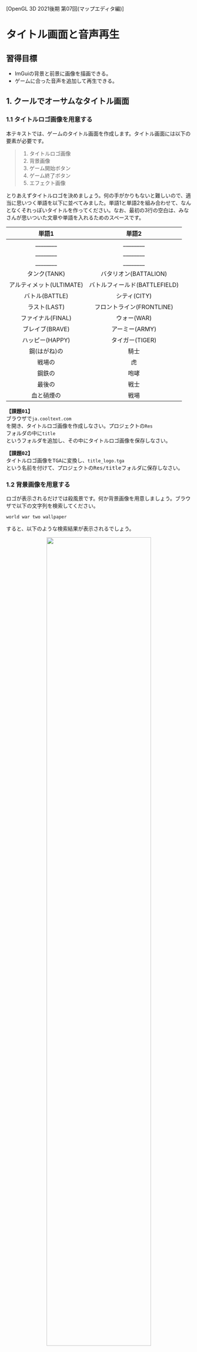 [OpenGL 3D 2021後期 第07回(マップエディタ編)]

# タイトル画面と音声再生

## 習得目標

* ImGuiの背景と前景に画像を描画できる。
* ゲームに合った音声を追加して再生できる。

## 1. クールでオーサムなタイトル画面

### 1.1 タイトルロゴ画像を用意する

本テキストでは、ゲームのタイトル画面を作成します。タイトル画面には以下の要素が必要です。

>1. タイトルロゴ画像
>2. 背景画像
>3. ゲーム開始ボタン
>4. ゲーム終了ボタン
>5. エフェクト画像

とりあえずタイトルロゴを決めましょう。何の手がかりもないと難しいので、適当に思いつく単語を以下に並べてみました。単語1と単語2を組み合わせて、なんとなくそれっぽいタイトルを作ってください。なお、最初の3行の空白は、みなさんが思いついた文章や単語を入れるためのスペースです。

| 単語1 | 単語2 |
|:-----:|:-----:|
| ________ | ________ |
| ________ | ________ |
| ________ | ________ |
| タンク(TANK) | バタリオン(BATTALION) |
| アルティメット(ULTIMATE) | バトルフィールド(BATTLEFIELD) |
| バトル(BATTLE) | シティ(CITY) |
| ラスト(LAST) | フロントライン(FRONTLINE) |
| ファイナル(FINAL) | ウォー(WAR) |
| ブレイブ(BRAVE) | アーミー(ARMY) |
| ハッピー(HAPPY) | タイガー(TIGER) |
| 鋼(はがね)の | 騎士  |
| 戦場の | 虎 |
| 鋼鉄の | 咆哮 |
| 最後の | 戦士 |
| 血と硝煙の | 戦場 |

<pre class="tnmai_assignment">
<strong>【課題01】</strong>
ブラウザで<code>ja.cooltext.com</code>を開き、タイトルロゴ画像を作成しなさい。プロジェクトの<code>Res</code>フォルダの中に<code>title</code>というフォルダを追加し、その中にタイトルロゴ画像を保存しなさい。
</pre>

<pre class="tnmai_assignment">
<strong>【課題02】</strong>
タイトルロゴ画像をTGAに変換し、<code>title_logo.tga</code>という名前を付けて、プロジェクトの<coce>Res/title</code>フォルダに保存しなさい。
</pre>

### 1.2 背景画像を用意する

ロゴが表示されるだけでは殺風景です。何か背景画像を用意しましょう。ブラウザで以下の文字列を検索してください。

`world war two wallpaper`

すると、以下のような検索結果が表示されるでしょう。

<p align="center">
<img src="images/19b_search_result.png" width="75%" />
</p>

「その他の画像を表示する」ボタンや、「画像」タブをクリックして、タイトルロゴの背景に良さそうな画像を探してください。

<pre class="tnmai_assignment">
<strong>【課題03】</strong>
背景画像をTGAに変換し、<code>title_bg.tga</code>という名前を付けて、プロジェクトの<code>Res/title</code>フォルダに保存しなさい。
</pre>

壁紙用の画像はかなり大きいことがあります。ゲームではあまり大きくても意味がないため、使いやすいように画像サイズを小さくしておきましょう。

<pre class="tnmai_assignment">
<strong>【課題04】</strong>
<code>title_bg.tga</code>の画像の縦のサイズが720より大きい場合、720に変更しなさい。横サイズは自動的に変わるはずですが、もし変わらなかったら、<code>Ctrl+Z</code>などでサイズの変更をもとに戻してください。次に、縦と横の数値の間にあるアイコンをクリックして鎖がつながった状態にします。そして、サイズの変更をやり直してください。
</pre>

### 1.3 ゲームマネージャにタイトル状態を追加する

それでは、タイトル画面を作成していきましょう。まずゲームマネージャに「タイトル画面を表す状態」を追加します。`GameManager.h`を開き、ステート列挙型の定義に次のプログラムを追加してください。

```diff
   // ゲームの動作状態
   enum class State {
+    title,     // タイトル画面
     start,     // ゲーム開始
     playing,   // ゲームプレイ中
     gameclear, // ゲームクリア

```

次に、プライベートメンバを次のように変更してください。

```diff
   void SpawnPlayer();
   void SpawnEnemies();
+
+  void UpdateGameUI();
+  void UpdateTitle(float deltaTime);
+  void UpdateTitleUI();

-  State state = State::start; // 現在の動作状態
+  State state = State::title; // 現在の動作状態
   std::shared_ptr<Actor> playerTank;
   std::vector<std::shared_ptr<Actor>> enemies;
   int score = 0;
+
+  // タイトル画面の動作状態
+  enum class TitleState {
+    init,       // タイトル画面の初期化
+    logoFadein, // ロゴフェードイン
+    bgFadein,   // 背景フェードイン
+    idle,       // ユーザーの入力待ち
+    fadeout,    // タイトル画面フェードアウト
+  };
+  TitleState titleState = TitleState::init;
+  float titleLogoAlpha = 0; // タイトルロゴの不透明度
+  float titleBgAlpha = 0;   // タイトル背景の不透明度
+  float fadeAlpha = 0;      // フェードイン・アウトの不透明度
 }

 #endif // GAMEMANAGER_H_INCLUDED
```

`UpdateTitleUI`(アップデート・タイトル・ユーアイ)メンバ関数は、タイトル画面のUI全般を管理します。

次に`GameManager.cpp`を開き、アップデート関数に次のプログラムを追加してください。

```diff
 void GameManager::Update(float deltaTime)
 {
   GameEngine& engine = GameEngine::Get();
 
   switch (state) {
+    UpdateTitle(deltaTime);
+    break;
+
   case State::start:
     state = State::playing;
```

続いて、アップデートユーアイ関数に次のプログラムを追加してください。

```diff
 void GameManager::UpdateUI()
 {
+  switch (state) {
+  case State::title: UpdateTitleUI(); break;
+  default:           UpdataGameUI(); break;
+  }
+}
+
+/**
+* ゲーム画面のUIを更新する
+*/
+void GameManager::UpdateGameUI()
+{
   GameEngine& engine = GameEngine::Get(); // ゲームエンジンを取得
   ImGuiStyle& style = ImGui::GetStyle(); // スタイル構造体を取得
   const ImGuiStyle styleBackup = style;  // 元に戻すためのバックアップ
```

既存オンアップデートユーアイ関数の内容は`UpdateGameUI`(アップデート・ゲーム・ユーアイ)関数となり、アップデートユーアイ関数は、状態によって2つの更新関数を呼び分けるだけになりました。

実際にUIを更新するプログラムと、更新処理を呼び分けるプログラムを分けることで、プログラムが読みやすくなります。加えて、状態ごとに異なる更新処理を追加することも簡単になります。

>このプログラムのように、処理の分岐だけを目的とする`switch`文では、ほぼすべての
>`case`が単に関数を呼び出すだけになることがあります。このような場合、`break`までを1行にまとめると、表(ひょう)のようになって見やすくなります。

### 1.4 テクスチャクラスにImGui用のID取得関数を追加する

ImGuiでは、テクスチャIDを`ImTextureID`型に変換する必要があります。これには最低限
`reinterpret_cast`(リインタープリト・キャスト)が必要で、コンパイラの警告まで消すには`static_cast`も追加しなくてはなりません。

毎回キャストを書くのは面倒なので、テクスチャクラスのメンバ関数として組み込むことにします。`Texture.h`を開き、テクスチャクラスの定義に次のプログラムを追加してください。

```diff
   // テクスチャIDを取得
   GLuint GetId() const { return id; }
+  void* GetIdByPtr() const
+  {
+    return reinterpret_cast<void*>(static_cast<uintptr_t>(id));
+  }

   void Write(GLint x, GLint y, GLsizei width, GLsizei height,
     const void* data, GLenum pixelFormat, GLenum type);
```

これで、`ImTextureID`が必要なときは`GetIdByPtr`(ゲット・アイディ・バイ・ポインタ)関数を使うことができます。

### 1.5 テクスチャの幅と高さを取得できるようにする

それから、テクスチャクラスに幅と高さを取得する機能を追加します。これは、タイトルロゴの中心座標を調べるときに使います。`Texture.h`を開き、テクスチャクラスの定義に次のプログラムを追加してください。

```diff
   void Write(GLint x, GLint y, GLsizei width, GLsizei height,
     const void* data, GLenum pixelFormat, GLenum type);
+
+  // テクスチャの幅、高さを取得
+  GLint GetWidth() const { return width; }
+  GLint GetHeight() const { return height; }

 private:
   std::string name; // 画像ファイル名
   GLuint id = 0;    // オブジェクトID
+  GLsizei width = 0;  // 幅
+  GLsizei height = 0; // 高さ
 };

 #endif // TEXTURE_H_INCLUDED
 ```

次に`Texture.cpp`を開き、コンストラクタの定義に次のプログラムを追加してください。

```diff
   id = GLContext::CreateImage2D(filename);
   if (id) {
     name = filename;
+    glGetTextureLevelParameteriv(id, 0, GL_TEXTURE_WIDTH, &width);
+    glGetTextureLevelParameteriv(id, 0, GL_TEXTURE_HEIGHT, &height);
     std::cout << "[情報]" << __func__ << "テクスチャ" << name << "を作成.\n";
   }
```

テクスチャクラスは複数のコンストラクタを持っています。もうひとつのコンストラクタの定義に、次のプログラムを追加してください。

```diff
   id = GLContext::CreateImage2D(width, height, data, pixelFormat, type);
   if (id) {
     this->name = name;
+    this->width = width;
+    this->height = height;
     std::cout << "[情報]" << __func__ << "テクスチャ" << name << "を作成.\n";
   }
```

続いて、配列テクスチャ用のコンストラクタ定義を次のように変更してください。

```diff
   // テクスチャのピクセル形式、幅、高さを取得
-  GLint internalFormat, width, height;
+  GLint internalFormat;
   glGetTextureLevelParameteriv(texList[0], 0, GL_TEXTURE_INTERNAL_FORMAT,
     &internalFormat);
```

これでテクスチャのサイズを取得できるようになりました。

### 1.6 UpdateTitle関数を定義する

`UpdateTitle`(アップデート・タイトル)は、タイトル画面の更新を行うメンバ関数です。
`GameManager.cpp`を開き、アップデートゲームユーアイ関数の定義の下に、次のプログラムを追加してください。

```diff
     ImGui::End();
   }
 }
+
+/**
+* タイトル画面の更新
+*/
+void GameManager::UpdateTitle(float deltaTime)
+{
+  switch (titleState) {
+  case TitleState::init:
+    GameEngine::Get().ClearAllActors();
+    titleLogoAlpha = 0;
+    titleBgAlpha = 0;
+    fadeAlpha = 0;
+    titleState = TitleState::logoFadein;
+    break;
+
+  case TitleState::logoFadein:
+    titleLogoAlpha += deltaTime;
+    if (titleLogoAlpha >= 1.0f) {
+      titleState = TitleState::bgFadein;
+    }
+    break;
+
+  case TitleState::bgFadein:
+    titleBgAlpha += deltaTime;
+    if (titleBgAlpha >= 1.0f) {
+      titleState = TitleState::idle;
+    }
+    break;
+
+  case TitleState::idle:
+    // 何もしない(UI操作待ち)
+    break;
+
+  case TitleState::fadeout:
+    fadeAlpha += deltaTime;
+    if (fadeAlpha > 1) {
+      titleState = TitleState::init;
+      state = State::start;
+    }
+    break;
+  } // switch (titleState)
+}

 /**
 * プレイヤーの戦車を生成する
```

### 1.7 UpdateTitleUI関数を定義する

`UpdateTitleUI`(アップデート・タイトル・ユーアイ)は、タイトル画面のUIを更新するメンバ関数です。アップデートタイトル関数の定義の下に、次のプログラムを追加してください。

```diff
     break;
   } // switch (titleState)
 }
+
+/**
+* タイトル画面UIの更新
+*/
+void GameManager::UpdateTitleUI()
+{
+  using namespace ImGui;
+
+  GameEngine& engine = GameEngine::Get();
+  ImGuiStyle& style = GetStyle();
+  const ImGuiStyle styleBackup = style;
+  ImDrawList* drawList = GetBackgroundDrawList();
+
+  // 何度も使う値を定数として定義しておく
+  const ImVec2 screenMin(0, 0);
+  const ImVec2 screenMax(engine.GetWindowSize().x, engine.GetWindowSize().y);
+  const ImVec2 uv0(0, 1);
+  const ImVec2 uv1(1, 0);
+}

 /**
 * プレイヤーの戦車を生成する
```

それではタイトル画面に表示するパーツを配置していきましょう。長方形を単色で塗りつぶすには`AddRectFilled`(アド・レクト・フィルド)関数を、画像を表示するには`AddImage`(アド・イメージ)関数を使います。

定数を定義するプログラムの下に、次のプログラムを追加してください。

```diff
   const ImVec2 uv0(0, 1);
   const ImVec2 uv1(1, 0);
+
+  // 黒背景
+  drawList->AddRectFilled(screenMin, screenMax, ImColor(0.0f, 0.0f, 0.0f));
+
+  // 背景
+  std::shared_ptr<Texture> texBg = engine.LoadTexture("Res/title/title_bg.tga");
+  drawList->AddImage(texBg->GetIdByPtr(), screenMin, screenMax, uv0, uv1,
+    ImColor(1.0f, 1.0f, 1.0f, tigleBgAlpha));
+
+  // ロゴ
+  std::shared_ptr<Texture> texLogo = engine.LoadTexture("Res/title/title_logo.tga");
+  const glm::vec2 logoSize(texLogo->GetWidth(), texLogo->GetHeight());
+  const float cx = (screenMin.x + screenMax.x) * 0.5f;
+  drawList->AddImage(texLogo->GetIdByPtr(),
+    ImVec2(cx - logoSize.x * 0.5f, 100),
+    ImVec2(cx + logoSize.x * 0.5f, 100 + logoSize.y),
+    uv0, uv1, ImColor(1.0f, 1.0f, 1.0f, titleLogoAlpha));
+
+  // フェードアウト用の前景
+  GetForegroundDrawList()->AddRectFilled(screenMin, screenMax,
+    ImColor(0.0f, 0.0f, 0.0f, fadeAlpha));
 }

 /**
 * プレイヤーの戦車を生成する
```

これで、タイトル画面の画像の表示は完成です。次にボタンUIを表示します。ボタンは「ゲーム開始」と「終了」の2つを表示します。ロゴを表示するプログラムの下に、次のプログラムを追加してください。

```diff
     ImVec2(cx - logoSize.x * 0.5f, 100),
     ImVec2(cx + logoSize.x * 0.5f, 100 + logoSize.y),
     uv0, uv1, ImColor(1.0f, 1.0f, 1.0f, titleLogoAlpha));
+
+  if (titleState == TitleState::idle) {
+    const ImVec2 buttonSize(320, 64);
+    SetNextWindowPos(ImVec2(cx - buttonSize.x * 0.5f, 500));
+    Begin("start", nullptr,
+      ImGuiWindowFlags_NoBackground | ImGuiWindowFlags_NoDecoration);
+    SetWindowFontScale(4.0f);
+    if (Button(u8"ゲーム開始", buttonSize)) {
+      titleState = TitleState::fadeout;
+    }
+    if (Button(u8"終了", buttonSize)) {
+    }
+    End();
+  }

   // フェードアウト用の前景
   GetForegroundDrawList()->AddRectFilled(screenMin, screenMax,
```

プログラムが書けたらビルドして実行してください。タイトル画面が表示され、「ゲーム開始」ボタンを押すとゲームが開始されたら成功です。

<p align="center">
<img src="images/19b_result_0.png" width="45%" />
</p>

### 1.8 ゲーム終了機能を追加する

次は、「終了」ボタンが機能するようにします。GLFWライブラリを使っている場合、アプリを終了させるには`glfwSetWindowShouldClose`(ジーエルエフダブリュー・セット・ウィンドウ・シュッド・クローズ)関数を使います。

<pre class="tnmai_code"><strong>【書式】</strong><code>
void glfwSetWindowShouldClose(GLFWウィンドウのアドレス, 設定する値);
</code></pre>

この関数で設定した値は、`glfwWindowShouldClose`関数の戻り値になります。そのため、
`0`以外の値を設定するとアプリを終了させることができます。

多くのGLFWライブラリ関数と同様うに、この関数も「GLFWウィンドウのアドレス」が必要です。本テキストで作成しているゲームの場合、GLFWウィンドウを管理しているのはゲームエンジンクラスです。

当然、ゲームエンジンクラスに機能追加することになります。`GameEngine.h`を開き、ウィンドウシュッドクローズ関数の定義の下に、次のプログラムを追加してください。

```diff
   bool WindowShouldClose() const
   {
     return glfwWindowShouldClose(window);
   }
+
+  /**
+  * アプリ終了フラグをセットする
+  */
+  void SetWindowShouldClose(bool isClose)
+  {
+    glfwSetWindowShouldClose(window, isClose);
+  }

   /**
   * キーが押されていたらtrue、押されていなかったらfalse
```

`GameManager.cpp`を開き、終了ボタンが押されたときの処理に次のプログラムを追加してください。

```diff
       titleState = TitleState::fadeout;
     }
     if (Button(u8"終了", buttonSize)) {
+      engine.SetWindowShouldClose(true);  
     }
     End();
   }
```

プログラムが書けたらビルドして実行してください。「終了」ボタンを押して、ゲームが終了したら成功です。

### 1.9 エフェクト画像を用意する

タイトルロゴと背景だけだと、マウスカーソル以外には画面に動きがありません。そのため、ゲームが動いているのかハングアップしているのかを見分けられません。そこで、簡単なエフェクトを追加します。

ブラウザで以下のURLのサイトにアクセスしてください。

`https://pixelbuddha.net/freebie/20-mysterious-fog-overlays`

すると、以下のようなページが表示されます。画面をスクロールさせて、「ダウンロード」ボタンを押してZIPファイルをダウンロードしてください。

<p align="center">
<img src="images/19b_download_effect.png" width="66%" />
</p>

<pre class="tnmai_assignment">
<strong>【課題05】</strong>
ダウンロードしたZIPファイルには複数の<ruby>煙<rt>けむり</rt></ruby>テクスチャが入っています。好きなテクスチャをひとつ選んでTGAに変換し、<code>title_effect.tga</code>という名前を付けて、プロジェクトの<code>Res/title</code>フォルダに保存しなさい。
</pre>

次に、エフェクト用の変数を追加します。`GameManager.h`を開き、ゲームマネージャクラスに次のプライベートメンバを追加してください。

```diff
   TitleState titleState = TitleState::init;
   float titleLogoAlpha = 0; // タイトルロゴの不透明度
   float titleBgAlpha = 0;   // タイトル背景の不透明度
+  float titleEffectPosX = 0;
   float fadeAlpha = 0;      // フェードイン・アウトの不透明度
 }

 #endif // GAMEMANAGER_H_INCLUDED
```

続いて`GameManager.cpp`を開き、アップデートタイトルユーアイ関数の定義に次のプログラムを追加してください。

```diff
   std::shared_ptr<Texture> texBg = engine.LoadTexture("Res/title/title_bg.tga");
   drawList->AddImage(texBg->GetIdByPtr(), screenMin, screenMax, uv0, uv1,
     ImColor(1.0f, 1.0f, 1.0f, tigleBgAlpha));
+
+  // 煙エフェクト
+  std::shared_ptr<Texture> texEffect =
+    engine.LoadTexture("Res/title/title_effect.tga");
+  titleEffectPosX = fmod(titleEffectPosX + 1.0f, screenMax.x * 2);
+  drawList->AddImage(texEffect->GetIdByPtr(),
+    ImVec2(screenMin.x - titleEffectPosX, screenMin.y),
+    ImVec2(screenMax.x * 3 - titleEffectPosX, screenMax.y),
+    uv0, ImVec2(3, 0), ImColor(1.0f, 1.0f, 1.0f, 0.5f * titleBgAlpha));
+  }

   // ロゴ
   std::shared_ptr<Texture> texLogo = engine.LoadTexture("Res/title/title_logo.tga");
```

煙エフェクトは無限に横スクロールさせます。スクロールさせるには横の長さが2画面以上必要です。そこで、画像の横幅を3倍にしています。さらに、横に拡大するだけだと画像が伸びて表示されてしまうため、UV座標も3倍にしています。

また、無限にスクロールしていると見せかけるには「右端までスクロールしたら最初の位置に戻る」という処理をしなくてはなりません。

このために`fmod`(エフ・モッド)関数(第1引数を第2引数で割った余りを返す関数)を使っています。`fmod`を使うことで「スクロール距離`titleEffectPosX`が2画面を超えると0に戻る」ように制御しています。

プログラムが書けたらビルドして実行してください。煙がゆっくり横スクロールしていたら成功です。

### 1.10 エフェクトの不自然さをなくす

煙エフェクトのつなぎ目が目立つので、目立たないようにしましょう。フォトショップやGIMPを使えばつなぎ目が目立たないように画像を修正できますが、今回はOpenGLの機能を使ってなんとかしていきます。

つなぎ目が目立つのは、色が突然変化するからです。そこで、テクスチャのラップモードを変更してつなぎ目を目立たなくします。ラップモードには以下の5種類があります。

<p align="center">
<img src="images/04_texture_wrap_mode_list.png" width="66%" /><br>
</p>

ちょっと見たところでは、`GL_REPEAT`(ジーエル・リピート)または`GL_MIRRORED_REPEAT`
(ジーエル・ミラード・リピート)を使えば、つなぎ目を消すことができそうです。

しかし、そもそもImGuiが画像を描画するとき、どのラップモードが使われるのでしょう？<br>
実は、ImGuiは画像テクスチャに設定されているラップモードを使っています。そして、テクスチャのラップモードのデフォルトは、`GL_REPEAT`です。

>デフォルトの設定については以下のAPIドキュメントを参照:<br>
>`https://www.khronos.org/registry/OpenGL-Refpages/gl4/html/glTexParameter.xhtml`

つまり、「`GL_REPEAT`ではつなぎ目が目立つ」ということです。そうなると、あとは残った`GL_MIRRORED_REPEAT`を使うしか手がなさそうです。

実際にやってみましょう。ラップモードを指定するには`glTextureParameteri`(ジーエル・テクスチャ・パラメータ・アイ)関数を使います。煙エフェクトを表示するプログラムに、次のプログラムを追加してください。

```diff
   // 煙エフェクト
   std::shared_ptr<Texture> texEffect =
     engine.LoadTexture("Res/title/title_effect.tga");
+  glTextureParameteri(texEffect->GetId(), GL_TEXTURE_WRAP_S, GL_MIRRORED_REPEAT);
+  glTextureParameteri(texEffect->GetId(), GL_TEXTURE_WRAP_T, GL_MIRRORED_REPEAT);
   titleEffectPosX = fmod(titleEffectPosX + 1.0f, screenMax.x * 2);
   drawList->AddImage(texEffect->GetIdByPtr(),
```

プログラムが書けたらビルドして実行してください。つなぎ目が目立たなくなっていたら成功です。

>**【スクロールに必要な画面数について】**<br>
>`GL_REPEAT`の場合、長さが2画面以上であれば、「右端までスクロールしたら0に戻す」という方法で無限にスクロールさせることができます。<br>
>しかし`GL_MIRRORED_REPEAT`の場合、長さを「3以上の奇数倍画面(3, 5, 7など)」にしなくてはなりません。スクロールには2画面以上の長さが必要ですが、ミラードリピートでは偶数番目の画面は反転表示になるからです。<br>
>偶数画面の長さで「右端までスクロールしたら0に戻す」を行うと、反転表示からスいきなり通常表示に切り替わることになり、画像の連続性が失われてしまいます。

### 1.11 エフェクトを多重化する

煙画像が1枚だけだとあまり自然には見えません。それらしく見せる簡単な方法は、画像を数枚重ねて、それぞれを違う速度でスクロールさせることです。

`GameManager.h`を開き、プライベートメンバ変数を次のように変更してください。

```diff
   TitleState titleState = TitleState::int;
   float titleLogoAlpha = 0; // タイトルロゴの不透明度
   float titleBgAlpha = 0;   // タイトル背景の不透明度
-  float titleEffectPosX = 0;
+  float titleEffectPosX[2] = { 0, 0 };
   float fadeAlpha = 0;      // フェードイン・アウトの不透明度
 }

 #endif // GAMEMANAGER_H_INCLUDED
```

次に`GameManager.cpp`を開き、アップデート関数に次のプログラムを追加してください。

```diff
   std::shared_ptr<Texture> texEffect =
     engine.LoadTexture("Res/title/title_effect.tga");
   glTextureParameteri(texEffect->GetId(), GL_TEXTURE_WRAP_S, GL_MIRRORED_REPEAT);
   glTextureParameteri(texEffect->GetId(), GL_TEXTURE_WRAP_T, GL_MIRRORED_REPEAT);
+  const float effectSpeed[2] = { 1.0f, 0.3f }; // スクロール速度
+  for (int i = 0; i < std::size(titleEffectPosX); ++i) {
-    titleEffectPosX = fmod(titleEffectPosX + 1.0f, screenMax.x * 2);
+    titleEffectPosX[i] = fmod(titleEffectPosX[i] + effectSpeed[i], screenMax.x * 2);
     drawList->AddImage(texEffect->GetIdByPtr(),
-      ImVec2(screenMin.x - titleEffectPosX, screenMin.y),
-      ImVec2(screenMax.x * 3 - titleEffectPosX, screenMax.y),
+      ImVec2(screenMin.x - titleEffectPosX[i], screenMin.y),
+      ImVec2(screenMax.x * 3 - titleEffectPosX[i], screenMax.y),
-      uv0, ImVec2(3, 0), ImColor(1.0f, 1.0f, 1.0f, 0.5f * titleBgAlpha));
+      ImVec2(0, 1 + static_cast<float>(i)), ImVec2(3 + 3 * static_cast<float>(i), 0),
+      ImColor(1.0f, 1.0f, 1.0f, 0.5f * titleBgAlpha));
   }

   // ロゴ
   std::shared_ptr<Texture> texLogo = engine.LoadTexture("Res/title/title_logo.tga");
```

プログラムが書けたらビルドして実行してください。ゆっくりと流れる煙が追加され、エフェクトが少し複雑に見えていたら成功です。ただ、画像がちょっと暗くなったような…。

<p align="center">
<img src="images/19b_result_1.png" width="45%" />
</p>

### 1.12 背景の明るさが変わらないようにする

エフェクトを何枚も重ねていくと、背景がどんどん暗くなっていきます。これはアルファブレンディング方法が「アルファ値の比率で合成」になっているためです。

エフェクトのアルファ値は`0.5`に設定しているので、エフェクトを重ねるたびに、背景の明るさが半分になっていってしまいます。これでは困るので、背景の明るさが変わらないように修正しましょう。

| 背景の明るさ | エフェクト1枚目 | エフェクト2枚目 |
|:-:|:-:|:-:|
| 1.0 | なし | なし |
| 0.5 | 0.5  | なし |
| 0.25 | 0.25 | 0.5 |

背景の明るさを維持するには、アルファブレンディング方法を「加算合成」に変更します。合成方法の指定には`glBlendFunc`(ジーエル・ブレンド・ファンク)関数を使います。

ImGuiの描画処理中にOpenGLの関数を実行させるには、`ImDrawList`クラスの`AddCallback`(アド・コールバック)メンバ関数を使います。

```diff
   glTextureParameteri(texEffect->GetId(), GL_TEXTURE_WRAP_S, GL_MIRRORED_REPEAT);
   glTextureParameteri(texEffect->GetId(), GL_TEXTURE_WRAP_T, GL_MIRRORED_REPEAT);
+  drawList->AddCallback(
+    [](const ImDrawList*, const ImDrawCmd*) { glBlendFunc(GL_SRC_ALPHA, GL_ONE); },
+    nullptr);
   const float effectSpeed[2] = { 1.0f, 0.3f };
   for (int i = 0; i < std::size(titleEffectPosX); ++i) {
     titleEffectPosX[i] = fmod(titleEffectPosX[i] + effectSpeed[i], screenMax.x * 2);
```

プログラムが書けたらビルドして実行してください。背景の明るさがもとに戻っていたら成功です。しかし、今度はロゴとボタンの表示が妙なことになっています。

<p align="center">
<img src="images/19b_result_2.png" width="45%" />
</p>

### 1.13 合成方法を元に戻す

合成方法の変更は、以降のImGuiの描画の全てに影響します。そのため、タイトルロゴやボタンも加算合成されてしまいます。エフェクトだけを「加算合成」するには、エフェクト描画後に描画設定をデフォルトに戻す必要があります。

ImGuiの描画設定をデフォルトに戻すには、`AddCallback`関数の引数に
`ImDrawCallback_ResetRenderState`(イム・ドロー・コールバック・リセット・レンダー・ステート)という定数を指定します。

エフェクトを描画するプログラムの末尾に、次のプログラムを追加してください。

```diff
       ImVec2(0, 1 + static_cast<float>(i)), ImVec2(3 + 3 * static_cast<float>(i), 0),
       ImColor(1.0f, 1.0f, 1.0f, 0.5f * titleBgAlpha));
   }
+  drawList->AddCallback(ImDrawCallback_ResetRenderState, nullptr);

   // ロゴ
   std::shared_ptr<Texture> texLogo = engine.LoadTexture("Res/title/title_logo.tga");
```

プログラムが書けたらビルドして実行してください。タイトルロゴとボタンが意図した色で表示されていたら成功です。

<p align="center">
<img src="images/19b_result_3.png" width="45%" />
</p>

>**【1章のまとめ】**<br>
>
>* ImGuiの背景に画像を描画するには`GetBackgroundDrawList`関数を使う。
>* GLFWでアプリを終了させるには`glfwSetWindowShouldClose`関数に`0`以外の引数を指定する。
>* ImGuiの描画設定を部分的に変更するには、`AddCallback`関数にOpenGLの関数を実行するラムダ式を指定する。
>* ImGuiの描画設定をデフォルトに戻すには、`AddCallback`関数の引数に`ImDrawCallback_ResetRenderState`マクロ定数を指定する。

<div style="page-break-after: always"></div>

## 2. 音声を再生する

>【注意】ADX LEによる音声再生を実装している場合、この章は飛ばしてください。

### 2.1 音声ライブラリを追加する

ゲームは、プレイヤーへのフィードバックの多くの部分を音声に頼っています。まるで本物のような映像を作り出せたとしても、それだけではプレイヤーを没入させるのは難しいものです。

例としてテレビ番組を考えてみましょう。みなさんがテレビ番組を見る時、音声は当然スピーカーから再生されています。しかし、みなさんの感覚では、画面の中の人物の口元から発声されているかのように感じていると思います。

これは、人間にとって聴覚よりも視覚が優先的な情報源であるからこそ起こる現象です。一方で、音量を0にして番組を視聴すると、番組の内容がほとんど分からなくなってしまいます(環境映像のようなものは除いて)。

このことは、人間の情報伝達において、聴覚がいかに重要であるかを示しています。そして、音声の重要性は、ゲームにおいても変わりません。そこで、プロジェクトに音声ライブラリを追加して、音声を再生できるようにしましょう。

まず音声ライブラリをダウンロードします。ブラウザで以下のURLを開き、ZIPファイルをダウンロードしてください。

`https://github.com/tn-mai/OpenGL3D2021/raw/master/Doc/EasyAudio.zip`

`EasyAudio.zip`ファイルには、以下の2つのファイルが格納されています。

* EasyAudio.cpp
* EasyAudio.h

上記の2つのファイルをプロジェクトの`Src`フォルダにコピーしてください。

次に、Visual Studioのソリューションエクスプローラーにある「ソースファイル」フィルタを右クリックして「追加→既存の項目」を選択します。そして、先程コピーした2つのファイルをプロジェクトに追加してください。

これで音声ライブラリが追加されました。

### 2.2 音声ライブラリの処理を追加する

音声ライブラリを使うためのプログラムを追加します。`GameEngine.cpp`を開き、次のプログラムを追加してください。

```diff
 * @file GameEngine.cpp
 */
 #include "GameEngine.h"
+#include "EasyAudio.h"
 #include <imgui.h>
 #include <imgui_impl_glfw.h>
 #include <imgui_impl_opengl3.h>
```

次に音声ライブラリの初期化を追加します。イニシャライズ関数の末尾に、次のプログラムを追加してください。

```diff
      io.FontGlobalScale = defaultFontPixels / fontPixels;
      io.Fonts->Build();
    }
+
+    // 音声を初期化する
+    Audio::Initialize();
  }
  return true;
}
```

続いて、音声ライブラリの終了処理を追加します。ファイナライズ関数に次のプログラムを追加してください。

```diff
 void GameEngine::Finalize()
 {
   if (engine) {
+    // 音声の終了
+    Audio::Finalize();
+
     // GUIの終了
     ImGui_ImplOpenGL3_Shutdown();
```

最後に、音声ライブラリの更新処理を追加します。ニューフレーム関数に、次のプログラムを追加してください。

```diff
   ImGui_ImplOpenGL3_NewFrame();
   ImGui_ImplGlfw_NewFrame();
   ImGui::NewFrame();
+
+  // 音声の更新
+  Audio::Update();
 }

 /**
 * 削除待ちのアクターを削除する
```

これで音声ライブラリを使う準備ができました。

### 2.3 音声を用意する

タイトル画面で使う音声を用意しましょう。とりあえず以下の3つの音声が必要です。

| 分類   | 音声の用途 |
|:------:|:-----|
| BGM    | タイトル画面のBGM |
| 効果音 | マウスカーソルがボタンの上に来たときに再生する音 |
| 効果音 | ゲーム開始ボタンがクリックされたときの音 |

>**【音声ライブラリで再生可能な形式】**<br>
>`WAV`, `MP3`, `AAC`, `WMA`に対応しています。`OGG`などには対応していません。

<pre class="tnmai_assignment">
<strong>【課題06】</strong>
プロジェクトの<code>Res</code>フォルダに<code>Audio</code>というフォルダを作成しなさい。
次に、上の表にある用途に適した音声ファイルを、適当なサイトからダウンロードしなさい(自分で作成してもよいでしょう)。
そして、作成した<code>Audio</code>フォルダに、ダウンロードした音声ファイルをコピー(または移動)しなさい。
</pre>

なお、効果音については「CHIPTONE」(チップトーン)という、オンラインで効果音を作成できるサイトを使うと簡単です。チップトーンは以下のURLからアクセスできます。

`https://sfbgames.itch.io/chiptone`

オフラインで効果音を作成したい場合は、ダウンロード版を利用すると良いでしょう。

### 2.4 音声定義ファイルを追加する

音声を再生するには、`Res/Audio`フォルダの音声ファイル名を指定します。しかし、プログラムに直接ファイル名を書くと、音声ファイルを変更したくなったときに不便です。

例えば「爆発」用の音声ファイルを複数の場所で使っていたとします。しばらくして、もっと気持ちのいい爆発音を見つけたため、音声ファイルを切り替えることにしました。

このとき、プログラムに直接音声ファイル名を書いていると、それらをすべて書き換えなくてはなりません。そこで、音声ファイルをプリプロセッサマクロとして定義します。

プロジェクトの`Src`フォルダに`EasyAudioSettings.h`(イージー・オーディオ・セッティングス)という名前のヘッダファイルを追加してください。追加した`EasyAudioSettings.h`を開き、次のプログラムを追加してください。

```diff
+/**
+* @file EasyAudioSettings.h
+*/
+#ifndef EASY_AUDIO_SETTINGS_H_INCLUDED
+#define EASY_AUDIO_SETTINGS_H_INCLUDED
+
+// プレイヤー番号
+#define AUDIO_PLAYER_ID_BGM (0) // BGMの再生に使うプレイヤー番号
+
+// BGM設定
+#define BGM_TITLE     "Res/Audio/????" // タイトル画面のBGM
+
+// 効果音設定
+#define SE_SELECT     "Res/Audio/????" // ボタンの上にカーソルが乗った
+#define SE_GAMESTARR  "Res/Audio/????" // ゲーム開始ボタンが押された
+
+#endif // EASY_AUDIO_SETTINGS_H_INCLUDED
```

<pre class="tnmai_assignment">
<strong>【課題07】</strong>
<code>EasyAudioSettings.h</code>の中の<code>????</code>となっている部分を、ダウンロードした音声ファイル名で置き換えなさい。
</pre>

### 2.5 BGMを再生する

それでは音声を再生しましょう。`GameManger.h`を開き、次のように音声用ヘッダファイルをインクルードしてください。

```diff
 #include "Actor/PlayerActor.h"
 #include "Actor/T34TankActor.h"
 #include "Actor/Boss01.h"
+#include "EasyAudio.h"
+#include "EasyAudioSettings.h"
 #include <imgui.h>
 #include <glm/gtc/matrix_transform.hpp>
```

BGMのようにループ再生をしたり、途中で停止させる必要のある音声の場合、`Play`(プレイ)関数を使います。

<pre class="tnmai_code"><strong>【書式】</strong>
void Play(再生に使うプレイヤー番号, 音声ファイル名, 音量, ループフラグ);
</pre>

それでは、アップデートタイトル関数に次のプログラムを追加してください。

```diff
   switch (titleState) {
   case TitleState::init:
     GameEngine::Get().ClearAllActors();
+    Audio::Play(AUDIO_PLAYER_ID_BGM, BGM_TITLE, 1.0f, true);
     titleLogoAlpha = 0;
     titleBgAlpha = 0;
```

フェードアウトが完了したらBGMを止めます。アップデートタイトル関数に次のプログラムを追加してください。

```diff
   case TitleState::fadeout:
     fadeAlpha += deltaTime;
     if (fadeAlpha > 1) {
+      Audio::Stop(AUDIO_PLAYER_ID_BGM);
       titleState = TitleState::init;
       state = State::start;
     }
```

プログラムが書けたらビルドして実行してください。タイトル画面でBGMが再生され、ゲームを開始するとBGMが停止したら成功です。

### 2.6 効果音を再生する

次に効果音を再生しましょう。効果音のように、再生するのは一度だけで、特に制御の必要のない音声の場合、`PlayOneShot`(プレイ・ワン・ショット)関数を使います。

<pre class="tnmai_code"><strong>【書式】</strong>
void PlayOneShot(音声ファイル名, 音量);
</pre>

それでは、アップデートタイトルユーアイ関数に次のプログラムを追加してください。

```diff
     SetWindowFontScale(4.0f);
     if (Button(u8"ゲーム開始", buttonSize)) {
+      Audio::PlayOneShot(SE_GAMESTART);
       titleState = TitleState::fadeout;
     }
     if (Button(u8"終了", buttonSize)) {
```

マウスカーソルがボタンの上に来たときにも音声を再生しましょう。ImGuiで「マウスカーソルがUIの上に来たとき」を判定するには`IsItemHovered`(イズ・アイテム・ホバード)関数を使います。

<pre class="tnmai_code"><strong>【書式】</strong>
bool IsItemHovered();
</pre>

イズアイテムホバード関数は、マウスカーソルが「直前に設定したUI項目」の上にあるかどうかを返します。

アップデートタイトルユーアイ関数に次のプログラムを追加してください。

```diff
     if (Button(u8"ゲーム開始", buttonSize)) {
       Audio::PlayOneShot(SE_GAMESTART);
       titleState = TitleState::fadeout;
     }
+    static bool startHovered = false;
+    if (IsItemHovered()) {
+      Audio::PlayOneShot(SE_SELECT);
+    }
     if (Button(u8"終了", buttonSize)) {
       engine.SetWindowShouldClose(true);
```

ただし、これだとマウスカーソルが乗っているあいだは何度も音声が再生されてしまいます。マウスカーソルが乗った瞬間だけ音声を再生するにはフラグ変数を追加します。

`GameManager.h`を開き、ゲームマネージャクラスの定義に次のプログラムを追加してください。

```diff
   float titleBgAlpha = 0;   // タイトル背景の不透明度
   float titleEffectPosX[2] = { 0, 0 };
   float fadeAlpha = 0;      // フェードイン・アウトの不透明度
+  bool startHovered = false;
+  bool exitHovered = false;
 }

 #endif // GAMEMANAGER_H_INCLUDED
```

次に、`GameManager.cpp`を開き、マウスカーソルが乗ったときに音声を再生するプログラムを、次のように変更してください。

```diff
       titleState = TitleState::fadeout;
     }
     if (IsItemHovered()) {
+      if (!startHovered) {
         Audio::PlayOneShot(SE_SELECT);
+        startHovered = true;
+      }
+    } else {
+      startHovered = false;
     }
     if (Button(u8"終了", buttonSize)) {
```

これで、マウスカーソルが乗った瞬間にだけ音声が再生されるようになりました。

同様にして、「終了ボタン」にも音声再生プログラムを追加します。

```diff
     if (Button(u8"終了", buttonSize)) {
       engine.SetWindowShouldClose(true);
     }
+    if (IsItemHovered()) {
+      if (!exitHovered) {
+        Audio::PlayOneShot(SE_SELECT);
+        exitHovered = true;
+      }
+    } else {
+      exitHovered = false;
+    }
     End();
   }
```

プログラムが書けたらビルドして実行してください。ボタン操作をしたときに効果音が再生されていたら成功です。

### 2.7 ゲームのBGMと効果音を追加する

タイトル画面にしか音声がないのはさみしいので、ゲームにも音声を追加しましょう。

| 分類   | 音声の用途 | マクロ名 |
|:------:|:-----|:----|
| BGM    | ゲーム中のBGM | BGM_NORMAL_BATTLE |
| BGM    | ボス戦のBGM | BGM_BOSS_BATTLE |
| BGM    | ゲームクリアのBGM | BGM_GAME_CLEAR |
| BGM    | ゲームオーバーのBGM | BGM_GAME_OVER |
| 効果音 | プレイヤーの弾の発射音 | SE_PLAYER_SHOT |
| 効果音 | 敵の弾の発射音 | SE_ENEMY_SHOT |
| 効果音 | 弾が命中したときの音 | SE_HIT |
| 効果音 | 戦車の爆発音 | SE_EXPLOSION |
| 効果音 | ボス戦車の爆発音 | SE_BOSS_EXPLOSION |

<pre class="tnmai_assignment">
<strong>【課題08】</strong>
上の表にある用途に適した音声ファイルを、適当なサイトからダウンロードして<code>Res/Audio</code>フォルダにコピーしなさい(自分で作成してもよいでしょう)。
</pre>

<pre class="tnmai_assignment">
<strong>【課題09】</strong>
<code>EasyAudioSettings.h</code>にダウンロードした音声ファイル名をあらわすマクロを追加しなさい。マクロの名前は表の右端の欄を使ってください。
</pre>

音声ファイルと`EasyAudioSettings.h`の準備ができたら、音声再生プログラムを追加していきましょう。`GameManager.cpp`を開き、アップデート関数の`State::start`ケース文に次のプログラムを追加してください。

```diff
       gamestart->layer = Layer::UI;
       engine.AddActor(gamestart);
     }
+
+    // BGMを再生
+    Audio::Play(AUDIO_PLAYER_ID_BGM, BGM_MAINGAME, 1.0f, true);

     state = State::playing;
     std::cout << __func__ << ": start -> playing\n";
     break;
```

次に`State::playing`ケース文に、次のプログラムを追加してください。

```diff
       gameover->isStatic = true;
       gameover->layer = Layer::UI;
       engine.AddActor(gameover);
+
+      Audio::Play(AUDIO_PLAYER_ID_BGM, BGM_GAMEOVER);

       state = State::gameover;
       std::cout << __func__ << ": playing -> gameover\n";
     }
```

<pre class="tnmai_assignment">
<strong>【課題10】</strong>
<code>GameManager::Update</code>関数に、ゲームクリア時の音声を再生するプログラムを追加しなさい。
</pre>

プログラムが書けたらビルドして実行してください。ゲーム開始したときにBGMが再生されていたら成功です。

### 2.8 戦車に効果音をつける

続いて、戦車に効果音をつけましょう。`T34TankActor.cpp`を開き、音声再生用のヘッダファイルをインクルードしてください。

```diff
 #include "BulletActor.h"
 #include "../GameEngine.h"
 #include "../GameManager.h"
+#include "../EasyAudio.h"
+#include "../EasyAudioSettings.h"
 #include <glm/gtc/matrix_transform.hpp>
 #include <iostream>
```

まず、弾の発射音を鳴らします。オンアップデート関数に次のプログラムを追加してください。

```diff
     shotTimer -= deltaTime;
     if (shotTimer <= 0) {
       shotTimer = 5;
+
+      Audio::PlayOneShot(SE_ENEMY_SHOT);

       // 発射位置を砲の先端に設定
       glm::vec3 position = this->position + t34Front * 3.0f;
```

それから、弾に当たったときと破壊されたときにも音を鳴らします。オンコリジョン関数に次のプログラムを追加してください。

```diff
 void T34TankActor::OnCollision(const struct Contact& contact)
 {
   if (contact.b->name == "Bullet") {
+    Audio::PlayOneShot(SE_HIT);
 
     // T-34戦車の耐久値を減らす
     health -= 1;
     if (health <= 0) {
+      Audio::PlayOneShot(SE_EXPLOSION);

       isDead = true; // T-34戦車を消去する
       GameManager::Get().AddScore(200);
```

プログラムが書けたらビルドして実行してください。敵戦車が効果音を再生していたら成功です。

同じようにして、ボス戦車にも効果音を付けます。`Boss01.cpp`を開き、音声再生用のヘッダファイルをインクルードしてください。

```diff
 #include "BulletActor.h"
 #include "../GameEngine.h"
 #include "../GameManager.h"
+#include "../EasyAudio.h"
+#include "../EasyAudioSettings.h"
 #include <glm/gtc/matrix_transform.hpp>
 #include <math.h>
```

まず、オンコリジョン関数に、次のプログラムを追加してください。

```diff
 void Boss01::OnCollision(const struct Contact& contact)
 {
   if (contact.b->name == "Bullet") {
     health -= 1;
+    Audio::PlayOneShot(SE_HIT);
     if (health <= 0) {
+      Audio::PlayOneShot(SE_BOSS_EXPLOSION);
       isDead = true;
       GameManager::Get().AddScore(2000);
     }
```

次に、`Danmaku`(ダンマク)関数に次のプログラムを追加してください。

```diff
       NormalShot(engine, position + glm::vec3(0, 2.8f, 0), shotDirection + i - 15);
       NormalShot(engine, position + glm::vec3(0, 3.0f, 0), 360 - shotDirection + i + 15);
     }
+    Audio::PlayOneShot(SE_ENEMY_SHOT);
     shotTimer = 0.2f;
     shotDirection = std::fmod(shotDirection + 5.0f, 360.0f);
```

続いて、`Machinegun`(マシンガン)関数に次のプログラムを追加してください。

```diff
       const glm::vec3 v = glm::normalize(target->position - position);
       const float speed = 20.0f;
       NormalShot(GameEngine::Get(), position + glm::vec3(0, 3, 0), v * speed);
+      Audio::PlayOneShot(SE_ENEMY_SHOT);

       --ammo;

       // 残弾が5で割り切れるときは3秒待機、それ以外は0.1秒待機
```

最後に、`Missile`(ミサイル)関数に次のプログラムを追加してください。

```diff
       // 鉛直投げ上げの公式からY方向の速度を計算
       v.y = 0.5f * gravity * flightTime;
       NormalShot(GameEngine::Get(), position + glm::vec3(0, 3, 0), v, flightTime);
+      Audio::PlayOneShot(SE_ENEMY_SHOT);
       --ammo;
       shotTimer = 4.0f;
```

プログラムが書けたらビルドして実行してください。ボス戦車が効果音を再生していたら成功です。

<pre class="tnmai_assignment">
<strong>【課題11】</strong>
プレイヤーの戦車が弾を発射するときと、破壊されたときに、効果音を再生するプログラムを追加しなさい。
</pre>

>**【2章のまとめ】**<br>
>
>* 音声があるとゲームの楽しさが向上する。
>* 効果音ジェネレーターを使うと、簡単な効果音なら自分で作ることができる。

